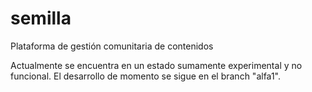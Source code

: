 semilla
=======

Plataforma de gestión comunitaria de contenidos

Actualmente se encuentra en un estado sumamente experimental y no funcional. El desarrollo de momento se sigue en el branch "alfa1".
